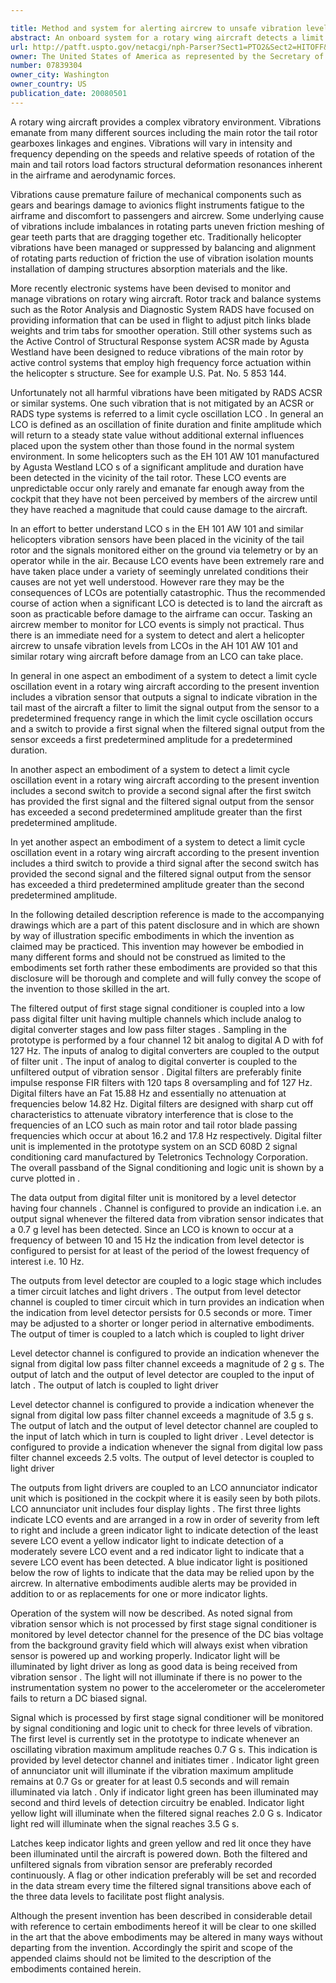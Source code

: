 ```yaml
---

title: Method and system for alerting aircrew to unsafe vibration levels
abstract: An onboard system for a rotary wing aircraft detects a limit cycle oscillation in the tail mast and provides a timely indication of the limit cycle oscillation to an aircrew before serious damage to the airframe is likely to occur.
url: http://patft.uspto.gov/netacgi/nph-Parser?Sect1=PTO2&Sect2=HITOFF&p=1&u=%2Fnetahtml%2FPTO%2Fsearch-adv.htm&r=1&f=G&l=50&d=PALL&S1=07839304&OS=07839304&RS=07839304
owner: The United States of America as represented by the Secretary of the Navy
number: 07839304
owner_city: Washington
owner_country: US
publication_date: 20080501
---
```

A rotary wing aircraft provides a complex vibratory environment. Vibrations emanate from many different sources including the main rotor the tail rotor gearboxes linkages and engines. Vibrations will vary in intensity and frequency depending on the speeds and relative speeds of rotation of the main and tail rotors load factors structural deformation resonances inherent in the airframe and aerodynamic forces.

Vibrations cause premature failure of mechanical components such as gears and bearings damage to avionics flight instruments fatigue to the airframe and discomfort to passengers and aircrew. Some underlying cause of vibrations include imbalances in rotating parts uneven friction meshing of gear teeth parts that are dragging together etc. Traditionally helicopter vibrations have been managed or suppressed by balancing and alignment of rotating parts reduction of friction the use of vibration isolation mounts installation of damping structures absorption materials and the like.

More recently electronic systems have been devised to monitor and manage vibrations on rotary wing aircraft. Rotor track and balance systems such as the Rotor Analysis and Diagnostic System RADS have focused on providing information that can be used in flight to adjust pitch links blade weights and trim tabs for smoother operation. Still other systems such as the Active Control of Structural Response system ACSR made by Agusta Westland have been designed to reduce vibrations of the main rotor by active control systems that employ high frequency force actuation within the helicopter s structure. See for example U.S. Pat. No. 5 853 144.

Unfortunately not all harmful vibrations have been mitigated by RADS ACSR or similar systems. One such vibration that is not mitigated by an ACSR or RADS type systems is referred to a limit cycle oscillation LCO . In general an LCO is defined as an oscillation of finite duration and finite amplitude which will return to a steady state value without additional external influences placed upon the system other than those found in the normal system environment. In some helicopters such as the EH 101 AW 101 manufactured by Agusta Westland LCO s of a significant amplitude and duration have been detected in the vicinity of the tail rotor. These LCO events are unpredictable occur only rarely and emanate far enough away from the cockpit that they have not been perceived by members of the aircrew until they have reached a magnitude that could cause damage to the aircraft.

In an effort to better understand LCO s in the EH 101 AW 101 and similar helicopters vibration sensors have been placed in the vicinity of the tail rotor and the signals monitored either on the ground via telemetry or by an operator while in the air. Because LCO events have been extremely rare and have taken place under a variety of seemingly unrelated conditions their causes are not yet well understood. However rare they may be the consequences of LCOs are potentially catastrophic. Thus the recommended course of action when a significant LCO is detected is to land the aircraft as soon as practicable before damage to the airframe can occur. Tasking an aircrew member to monitor for LCO events is simply not practical. Thus there is an immediate need for a system to detect and alert a helicopter aircrew to unsafe vibration levels from LCOs in the AH 101 AW 101 and similar rotary wing aircraft before damage from an LCO can take place.

In general in one aspect an embodiment of a system to detect a limit cycle oscillation event in a rotary wing aircraft according to the present invention includes a vibration sensor that outputs a signal to indicate vibration in the tail mast of the aircraft a filter to limit the signal output from the sensor to a predetermined frequency range in which the limit cycle oscillation occurs and a switch to provide a first signal when the filtered signal output from the sensor exceeds a first predetermined amplitude for a predetermined duration.

In another aspect an embodiment of a system to detect a limit cycle oscillation event in a rotary wing aircraft according to the present invention includes a second switch to provide a second signal after the first switch has provided the first signal and the filtered signal output from the sensor has exceeded a second predetermined amplitude greater than the first predetermined amplitude.

In yet another aspect an embodiment of a system to detect a limit cycle oscillation event in a rotary wing aircraft according to the present invention includes a third switch to provide a third signal after the second switch has provided the second signal and the filtered signal output from the sensor has exceeded a third predetermined amplitude greater than the second predetermined amplitude.

In the following detailed description reference is made to the accompanying drawings which are a part of this patent disclosure and in which are shown by way of illustration specific embodiments in which the invention as claimed may be practiced. This invention may however be embodied in many different forms and should not be construed as limited to the embodiments set forth rather these embodiments are provided so that this disclosure will be thorough and complete and will fully convey the scope of the invention to those skilled in the art.

The filtered output of first stage signal conditioner is coupled into a low pass digital filter unit having multiple channels which include analog to digital converter stages and low pass filter stages . Sampling in the prototype is performed by a four channel 12 bit analog to digital A D with fof 127 Hz. The inputs of analog to digital converters are coupled to the output of filter unit . The input of analog to digital converter is coupled to the unfiltered output of vibration sensor . Digital filters are preferably finite impulse response FIR filters with 120 taps 8 oversampling and fof 127 Hz. Digital filters have an Fat 15.88 Hz and essentially no attenuation at frequencies below 14.82 Hz. Digital filters are designed with sharp cut off characteristics to attenuate vibratory interference that is close to the frequencies of an LCO such as main rotor and tail rotor blade passing frequencies which occur at about 16.2 and 17.8 Hz respectively. Digital filter unit is implemented in the prototype system on an SCD 608D 2 signal conditioning card manufactured by Teletronics Technology Corporation. The overall passband of the Signal conditioning and logic unit is shown by a curve plotted in .

The data output from digital filter unit is monitored by a level detector having four channels . Channel is configured to provide an indication i.e. an output signal whenever the filtered data from vibration sensor indicates that a 0.7 g level has been detected. Since an LCO is known to occur at a frequency of between 10 and 15 Hz the indication from level detector is configured to persist for at least of the period of the lowest frequency of interest i.e. 10 Hz.

The outputs from level detector are coupled to a logic stage which includes a timer circuit latches and light drivers . The output from level detector channel is coupled to timer circuit which in turn provides an indication when the indication from level detector persists for 0.5 seconds or more. Timer may be adjusted to a shorter or longer period in alternative embodiments. The output of timer is coupled to a latch which is coupled to light driver

Level detector channel is configured to provide an indication whenever the signal from digital low pass filter channel exceeds a magnitude of 2 g s. The output of latch and the output of level detector are coupled to the input of latch . The output of latch is coupled to light driver

Level detector channel is configured to provide a indication whenever the signal from digital low pass filter channel exceeds a magnitude of 3.5 g s. The output of latch and the output of level detector channel are coupled to the input of latch which in turn is coupled to light driver . Level detector is configured to provide a indication whenever the signal from digital low pass filter channel exceeds 2.5 volts. The output of level detector is coupled to light driver

The outputs from light drivers are coupled to an LCO annunciator indicator unit which is positioned in the cockpit where it is easily seen by both pilots. LCO annunciator unit includes four display lights . The first three lights indicate LCO events and are arranged in a row in order of severity from left to right and include a green indicator light to indicate detection of the least severe LCO event a yellow indicator light to indicate detection of a moderately severe LCO event and a red indicator light to indicate that a severe LCO event has been detected. A blue indicator light is positioned below the row of lights to indicate that the data may be relied upon by the aircrew. In alternative embodiments audible alerts may be provided in addition to or as replacements for one or more indicator lights.

Operation of the system will now be described. As noted signal from vibration sensor which is not processed by first stage signal conditioner is monitored by level detector channel for the presence of the DC bias voltage from the background gravity field which will always exist when vibration sensor is powered up and working properly. Indicator light will be illuminated by light driver as long as good data is being received from vibration sensor . The light will not illuminate if there is no power to the instrumentation system no power to the accelerometer or the accelerometer fails to return a DC biased signal.

Signal which is processed by first stage signal conditioner will be monitored by signal conditioning and logic unit to check for three levels of vibration. The first level is currently set in the prototype to indicate whenever an oscillating vibration maximum amplitude reaches 0.7 G s. This indication is provided by level detector channel and initiates timer . Indicator light green of annunciator unit will illuminate if the vibration maximum amplitude remains at 0.7 Gs or greater for at least 0.5 seconds and will remain illuminated via latch . Only if indicator light green has been illuminated may second and third levels of detection circuitry be enabled. Indicator light yellow light will illuminate when the filtered signal reaches 2.0 G s. Indicator light red will illuminate when the signal reaches 3.5 G s.

Latches keep indicator lights and green yellow and red lit once they have been illuminated until the aircraft is powered down. Both the filtered and unfiltered signals from vibration sensor are preferably recorded continuously. A flag or other indication preferably will be set and recorded in the data stream every time the filtered signal transitions above each of the three data levels to facilitate post flight analysis.

Although the present invention has been described in considerable detail with reference to certain embodiments hereof it will be clear to one skilled in the art that the above embodiments may be altered in many ways without departing from the invention. Accordingly the spirit and scope of the appended claims should not be limited to the description of the embodiments contained herein.

